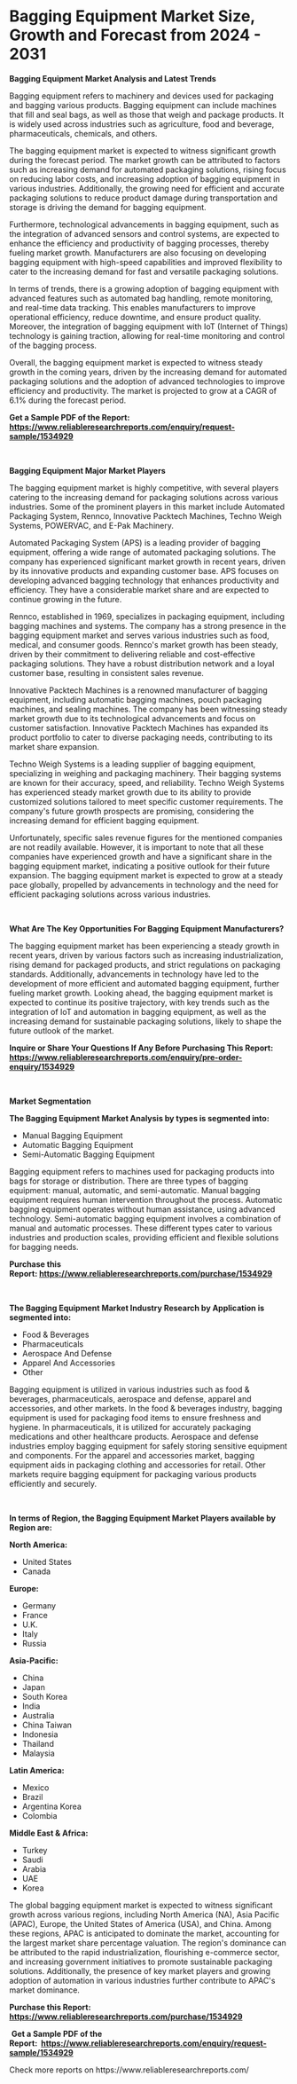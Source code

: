 <p><h1>Bagging Equipment Market Size, Growth and Forecast from 2024 - 2031</h1></p><p><strong>Bagging Equipment Market Analysis and Latest Trends</strong></p>
<p><p>Bagging equipment refers to machinery and devices used for packaging and bagging various products. Bagging equipment can include machines that fill and seal bags, as well as those that weigh and package products. It is widely used across industries such as agriculture, food and beverage, pharmaceuticals, chemicals, and others.</p><p>The bagging equipment market is expected to witness significant growth during the forecast period. The market growth can be attributed to factors such as increasing demand for automated packaging solutions, rising focus on reducing labor costs, and increasing adoption of bagging equipment in various industries. Additionally, the growing need for efficient and accurate packaging solutions to reduce product damage during transportation and storage is driving the demand for bagging equipment.</p><p>Furthermore, technological advancements in bagging equipment, such as the integration of advanced sensors and control systems, are expected to enhance the efficiency and productivity of bagging processes, thereby fueling market growth. Manufacturers are also focusing on developing bagging equipment with high-speed capabilities and improved flexibility to cater to the increasing demand for fast and versatile packaging solutions.</p><p>In terms of trends, there is a growing adoption of bagging equipment with advanced features such as automated bag handling, remote monitoring, and real-time data tracking. This enables manufacturers to improve operational efficiency, reduce downtime, and ensure product quality. Moreover, the integration of bagging equipment with IoT (Internet of Things) technology is gaining traction, allowing for real-time monitoring and control of the bagging process.</p><p>Overall, the bagging equipment market is expected to witness steady growth in the coming years, driven by the increasing demand for automated packaging solutions and the adoption of advanced technologies to improve efficiency and productivity. The market is projected to grow at a CAGR of 6.1% during the forecast period.</p></p>
<p><strong>Get a Sample PDF of the Report:&nbsp; <a href="https://www.reliableresearchreports.com/enquiry/request-sample/1534929">https://www.reliableresearchreports.com/enquiry/request-sample/1534929</a></strong></p>
<p>&nbsp;</p>
<p><strong>Bagging Equipment Major Market Players</strong></p>
<p><p>The bagging equipment market is highly competitive, with several players catering to the increasing demand for packaging solutions across various industries. Some of the prominent players in this market include Automated Packaging System, Rennco, Innovative Packtech Machines, Techno Weigh Systems, POWERVAC, and E-Pak Machinery.</p><p>Automated Packaging System (APS) is a leading provider of bagging equipment, offering a wide range of automated packaging solutions. The company has experienced significant market growth in recent years, driven by its innovative products and expanding customer base. APS focuses on developing advanced bagging technology that enhances productivity and efficiency. They have a considerable market share and are expected to continue growing in the future.</p><p>Rennco, established in 1969, specializes in packaging equipment, including bagging machines and systems. The company has a strong presence in the bagging equipment market and serves various industries such as food, medical, and consumer goods. Rennco's market growth has been steady, driven by their commitment to delivering reliable and cost-effective packaging solutions. They have a robust distribution network and a loyal customer base, resulting in consistent sales revenue.</p><p>Innovative Packtech Machines is a renowned manufacturer of bagging equipment, including automatic bagging machines, pouch packaging machines, and sealing machines. The company has been witnessing steady market growth due to its technological advancements and focus on customer satisfaction. Innovative Packtech Machines has expanded its product portfolio to cater to diverse packaging needs, contributing to its market share expansion.</p><p>Techno Weigh Systems is a leading supplier of bagging equipment, specializing in weighing and packaging machinery. Their bagging systems are known for their accuracy, speed, and reliability. Techno Weigh Systems has experienced steady market growth due to its ability to provide customized solutions tailored to meet specific customer requirements. The company's future growth prospects are promising, considering the increasing demand for efficient bagging equipment.</p><p>Unfortunately, specific sales revenue figures for the mentioned companies are not readily available. However, it is important to note that all these companies have experienced growth and have a significant share in the bagging equipment market, indicating a positive outlook for their future expansion. The bagging equipment market is expected to grow at a steady pace globally, propelled by advancements in technology and the need for efficient packaging solutions across various industries.</p></p>
<p>&nbsp;</p>
<p><strong>What Are The Key Opportunities For Bagging Equipment Manufacturers?</strong></p>
<p><p>The bagging equipment market has been experiencing a steady growth in recent years, driven by various factors such as increasing industrialization, rising demand for packaged products, and strict regulations on packaging standards. Additionally, advancements in technology have led to the development of more efficient and automated bagging equipment, further fueling market growth. Looking ahead, the bagging equipment market is expected to continue its positive trajectory, with key trends such as the integration of IoT and automation in bagging equipment, as well as the increasing demand for sustainable packaging solutions, likely to shape the future outlook of the market.</p></p>
<p><strong>Inquire or Share Your Questions If Any Before Purchasing This Report: <a href="https://www.reliableresearchreports.com/enquiry/pre-order-enquiry/1534929">https://www.reliableresearchreports.com/enquiry/pre-order-enquiry/1534929</a></strong></p>
<p>&nbsp;</p>
<p><strong>Market Segmentation</strong></p>
<p><strong>The Bagging Equipment Market Analysis by types is segmented into:</strong></p>
<p><ul><li>Manual Bagging Equipment</li><li>Automatic Bagging Equipment</li><li>Semi-Automatic Bagging Equipment</li></ul></p>
<p><p>Bagging equipment refers to machines used for packaging products into bags for storage or distribution. There are three types of bagging equipment: manual, automatic, and semi-automatic. Manual bagging equipment requires human intervention throughout the process. Automatic bagging equipment operates without human assistance, using advanced technology. Semi-automatic bagging equipment involves a combination of manual and automatic processes. These different types cater to various industries and production scales, providing efficient and flexible solutions for bagging needs.</p></p>
<p><strong>Purchase this Report:&nbsp;<a href="https://www.reliableresearchreports.com/purchase/1534929">https://www.reliableresearchreports.com/purchase/1534929</a></strong></p>
<p>&nbsp;</p>
<p><strong>The Bagging Equipment Market Industry Research by Application is segmented into:</strong></p>
<p><ul><li>Food & Beverages</li><li>Pharmaceuticals</li><li>Aerospace And Defense</li><li>Apparel And Accessories</li><li>Other</li></ul></p>
<p><p>Bagging equipment is utilized in various industries such as food & beverages, pharmaceuticals, aerospace and defense, apparel and accessories, and other markets. In the food & beverages industry, bagging equipment is used for packaging food items to ensure freshness and hygiene. In pharmaceuticals, it is utilized for accurately packaging medications and other healthcare products. Aerospace and defense industries employ bagging equipment for safely storing sensitive equipment and components. For the apparel and accessories market, bagging equipment aids in packaging clothing and accessories for retail. Other markets require bagging equipment for packaging various products efficiently and securely.</p></p>
<p>&nbsp;</p>
<p><strong>In terms of Region, the Bagging Equipment Market Players available by Region are:</strong></p>
<p>
    <p> <strong> North America: </strong>
        <ul>
            <li>United States</li>
            <li>Canada</li>
        </ul>
        </p> 
    <p> <strong> Europe: </strong>
        <ul>
            <li>Germany</li>
            <li>France</li>
            <li>U.K.</li>
            <li>Italy</li>
            <li>Russia</li>
        </ul>
        </p> 
    <p> <strong> Asia-Pacific: </strong>
        <ul>
            <li>China</li>
            <li>Japan</li>
            <li>South Korea</li>
            <li>India</li>
            <li>Australia</li>
            <li>China Taiwan</li>
            <li>Indonesia</li>
            <li>Thailand</li>
            <li>Malaysia</li>
        </ul>
        </p> 
    <p> <strong> Latin America: </strong>
        <ul>
            <li>Mexico</li>
            <li>Brazil</li>
            <li>Argentina Korea</li>
            <li>Colombia</li>
        </ul>
        </p> 
    <p> <strong> Middle East & Africa: </strong>
        <ul>
            <li>Turkey</li>
            <li>Saudi</li>
            <li>Arabia</li>
            <li>UAE</li>
            <li>Korea</li>
        </ul>
    </p>
    </p>
<p><p>The global bagging equipment market is expected to witness significant growth across various regions, including North America (NA), Asia Pacific (APAC), Europe, the United States of America (USA), and China. Among these regions, APAC is anticipated to dominate the market, accounting for the largest market share percentage valuation. The region's dominance can be attributed to the rapid industrialization, flourishing e-commerce sector, and increasing government initiatives to promote sustainable packaging solutions. Additionally, the presence of key market players and growing adoption of automation in various industries further contribute to APAC's market dominance.</p></p>
<p><strong>Purchase this Report: <a href="https://www.reliableresearchreports.com/purchase/1534929">https://www.reliableresearchreports.com/purchase/1534929</a></strong></p>
<p>&nbsp;<strong>Get a Sample PDF of the Report:&nbsp;&nbsp;<a href="https://www.reliableresearchreports.com/enquiry/request-sample/1534929">https://www.reliableresearchreports.com/enquiry/request-sample/1534929</a></strong></p>
<p><strong></strong></p>
<p>Check more reports on https://www.reliableresearchreports.com/</p>